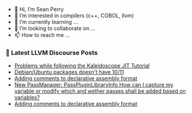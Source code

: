 - 👋 Hi, I’m Sean Perry
- 👀 I’m interested in compilers (c++, COBOL, llvm)
- 🌱 I’m currently learning ...
- 💞️ I’m looking to collaborate on ...
- 📫 How to reach me ...

<!---
s66perry/s66perry is a ✨ special ✨ repository because its `README.md` (this file) appears on your GitHub profile.
You can click the Preview link to take a look at your changes.
--->
### 📕 Latest LLVM Discourse Posts

<!-- DISCOURSE-LLVM:START -->
- [Problems while following the Kaleidoscope JIT Tutorial](https://llvm.discourse.group/t/problems-while-following-the-kaleidoscope-jit-tutorial/5909/1)
- [Debian/Ubuntu packages doesn&#39;t have 10/11](https://llvm.discourse.group/t/debian-ubuntu-packages-doesnt-have-10-11/584/2)
- [Adding comments to declarative assembly format](https://llvm.discourse.group/t/adding-comments-to-declarative-assembly-format/5906/6)
- [New PassManager: PassPluginLibraryInfo How can I capture my variable or modify which and wether passes shall be added based on variables?](https://llvm.discourse.group/t/new-passmanager-passpluginlibraryinfo-how-can-i-capture-my-variable-or-modify-which-and-wether-passes-shall-be-added-based-on-variables/5897/5)
- [Adding comments to declarative assembly format](https://llvm.discourse.group/t/adding-comments-to-declarative-assembly-format/5906/5)
<!-- DISCOURSE-LLVM:END -->
